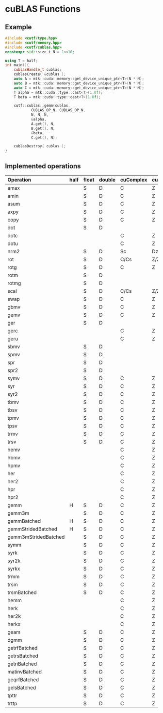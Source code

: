 # cuBLAS Functions
## Example
```cpp
#include <cutf/type.hpp>
#include <cutf/memory.hpp>
#include <cutf/cublas.hpp>
constexpr std::size_t N = 1<<10;

using T = half;
int main(){
	cublasHandle_t cublas;
	cublasCreate( &cublas );
	auto A = mtk::cuda::memory::get_device_unique_ptr<T>(N * N);
	auto B = mtk::cuda::memory::get_device_unique_ptr<T>(N * N);
	auto C = mtk::cuda::memory::get_device_unique_ptr<T>(N * N);
	T alpha = mtk::cuda::type::cast<T>(1.0f);
	T beta = mtk::cuda::type::cast<T>(1.0f);

	cutf::cublas::gemm(cublas,
			CUBLAS_OP_N, CUBLAS_OP_N,
			N, N, N,
			&alpha,
			A.get(), N,
			B.get(), N,
			&beta,
			C.get(), N);

	cublasDestroy( cublas );
}


```

## Implemented operations
| Operation | half | float | double | cuComplex | cuDoubleComplex |
|:----------|:-----|:------|:-------|:----------|:----------------|
|amax||S|D|C|Z|
|amin||S|D|C|Z|
|asum||S|D|C|Z|
|axpy||S|D|C|Z|
|copy||S|D|C|Z|
|dot||S|D|||
|dotc||||C|Z|
|dotu||||C|Z|
|nrm2||S|D|Sc|Dz|
|rot||S|D|C/Cs|Z/Zd|
|rotg||S|D|C|Z|
|rotm||S|D|||
|rotmg||S|D|||
|scal||S|D|C/Cs|Z/Zd|
|swap||S|D|C|Z|
|gbmv||S|D|C|Z|
|gemv||S|D|C|Z|
|ger||S|D|||
|gerc||||C|Z|
|geru||||C|Z|
|sbmv||S|D|||
|spmv||S|D|||
|spr||S|D|||
|spr2||S|D|||
|symv||S|D|C|Z|
|syr||S|D|C|Z|
|syr2||S|D|C|Z|
|tbmv||S|D|C|Z|
|tbsv||S|D|C|Z|
|tpmv||S|D|C|Z|
|tpsv||S|D|C|Z|
|trmv||S|D|C|Z|
|trsv||S|D|C|Z|
|hemv||||C|Z|
|hbmv||||C|Z|
|hpmv||||C|Z|
|her||||C|Z|
|her2||||C|Z|
|hpr||||C|Z|
|hpr2||||C|Z|
|gemm|H|S|D|C|Z|
|gemm3m||S|D|C|Z|
|gemmBatched|H|S|D|C|Z|
|gemmStridedBatched|H|S|D|C|Z|
|gemm3mStridedBatched||S|D|C|Z|
|symm||S|D|C|Z|
|syrk||S|D|C|Z|
|syr2k||S|D|C|Z|
|syrkx||S|D|C|Z|
|trmm||S|D|C|Z|
|trsm||S|D|C|Z|
|trsmBatched||S|D|C|Z|
|hemm||||C|Z|
|herk||||C|Z|
|her2k||||C|Z|
|herkx||||C|Z|
|geam||S|D|C|Z|
|dgmm||S|D|C|Z|
|getrfBatched||S|D|C|Z|
|getrsBatched||S|D|C|Z|
|getriBatched||S|D|C|Z|
|matinvBatched||S|D|C|Z|
|geqrfBatched||S|D|C|Z|
|gelsBatched||S|D|C|Z|
|tpttr||S|D|C|Z|
|trttp||S|D|C|Z|


